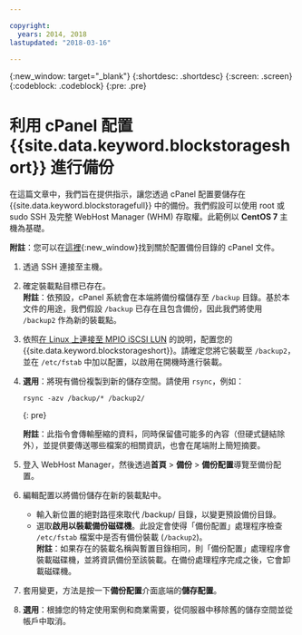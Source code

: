 ```yaml
---

copyright:
  years: 2014, 2018
lastupdated: "2018-03-16"

---
```

{:new_window: target="_blank"}
{:shortdesc: .shortdesc}
{:screen: .screen}
{:codeblock: .codeblock}
{:pre: .pre}
 
# 利用 cPanel 配置 {{site.data.keyword.blockstorageshort}} 進行備份

在這篇文章中，我們旨在提供指示，讓您透過 cPanel 配置要儲存在 {{site.data.keyword.blockstoragefull}} 中的備份。我們假設可以使用 root 或 sudo SSH 及完整 WebHost Manager (WHM) 存取權。此範例以 **CentOS 7** 主機為基礎。

**附註**：您可以在[這裡](https://docs.cpanel.net/display/68Docs/Backup+Configuration#BackupConfiguration-ConfigureBackupDirectory){:new_window}找到關於配置備份目錄的 cPanel 文件。

1. 透過 SSH 連接至主機。

2. 確定裝載點目標已存在。<br />
   **附註**：依預設，cPanel 系統會在本端將備份檔儲存至 `/backup` 目錄。基於本文件的用途，我們假設 `/backup` 已存在且包含備份，因此我們將使用 `/backup2` 作為新的裝載點。
   
3. 依照[在 Linux 上連接至 MPIO iSCSI LUN](accessing_block_storage_linux.html) 的說明，配置您的 {{site.data.keyword.blockstorageshort}}。請確定您將它裝載至 `/backup2`，並在 `/etc/fstab` 中加以配置，以啟用在開機時進行裝載。

4. **選用**：將現有備份複製到新的儲存空間。請使用 `rsync`，例如：
   ```
   rsync -azv /backup/* /backup2/
   ```
   {: pre}
    
    **附註**：此指令會傳輸壓縮的資料，同時保留儘可能多的內容（但硬式鏈結除外），並提供要傳送哪些檔案的相關資訊，也會在尾端附上簡短摘要。
    
5.  登入 WebHost Manager，然後透過**首頁** > **備份** > **備份配置**導覽至備份配置。

6.  編輯配置以將備份儲存在新的裝載點中。 
    - 輸入新位置的絕對路徑來取代 /backup/ 目錄，以變更預設備份目錄。 
    - 選取**啟用以裝載備份磁碟機**。此設定會使得「備份配置」處理程序檢查 `/etc/fstab` 檔案中是否有備份裝載 (`/backup2`)。<br /> **附註**：如果存在的裝載名稱與暫置目錄相同，則「備份配置」處理程序會裝載磁碟機，並將資訊備份至該裝載。在備份處理程序完成之後，它會卸載磁碟機。 

7. 套用變更，方法是按一下**備份配置**介面底端的**儲存配置**。

8. **選用**：根據您的特定使用案例和商業需要，從伺服器中移除舊的儲存空間並從帳戶中取消。

